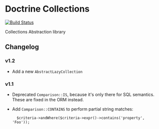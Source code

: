 # Doctrine Collections

[![Build Status](https://travis-ci.org/doctrine/collections.svg?branch=master)](https://travis-ci.org/doctrine/collections)

Collections Abstraction library

## Changelog

### v1.2

* Add a new ``AbstractLazyCollection``

### v1.1

* Deprecated ``Comparison::IS``, because it's only there for SQL semantics.
  These are fixed in the ORM instead.
* Add ``Comparison::CONTAINS`` to perform partial string matches:

        $criteria->andWhere($criteria->expr()->contains('property', 'Foo'));
